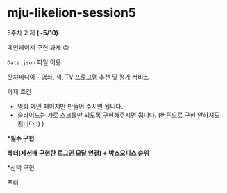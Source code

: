 # mju-likelion-session5


5주차 과제 **(~5/10)**

메인페이지 구현 과제 😊

`Data.json` 파일 이용

[왓챠피디아 - 영화, 책, TV 프로그램 추천 및 평가 서비스](https://pedia.watcha.com/ko-KR)

과제 조건

- 영화 메인 페이지만 만들어 주시면 됩니다.
- 슬라이드는 가로 스크롤만 되도록 구현해주시면 됩니다. (버튼으로 구현 안하셔도 됩니다 :) )

***필수 구현**

**헤더(세션때 구현한 로그인 모달 연결) + 박스오피스 순위**

*선택 구현

푸터

